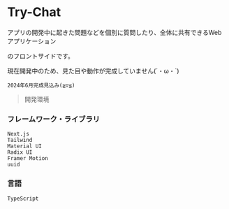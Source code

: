 # Try-Chat

アプリの開発中に起きた問題などを個別に質問したり、全体に共有できるWebアプリケーション

のフロントサイドです。

現在開発中のため、見た目や動作が完成していません(´・ω・`)

``2024年6月完成見込み(≧▽≦)``

> 開発環境

### フレームワーク・ライブラリ
```
Next.js
Tailwind
Material UI
Radix UI
Framer Motion
uuid
```

### 言語
```
TypeScript
```


